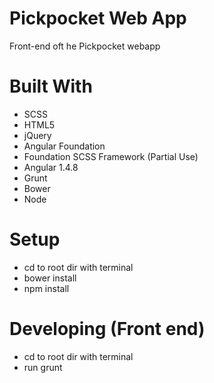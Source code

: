 # Pickpocket Web App
Front-end oft he Pickpocket webapp

# Built With
- SCSS
- HTML5
- jQuery
- Angular Foundation
- Foundation SCSS Framework (Partial Use)
- Angular 1.4.8
- Grunt
- Bower
- Node


# Setup
- cd to root dir with terminal
- bower install
- npm install

# Developing (Front end)
- cd to root dir with terminal
- run grunt
